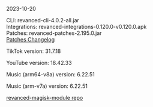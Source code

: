 2023-10-20
  
CLI: revanced-cli-4.0.2-all.jar  
Integrations: revanced-integrations-0.120.0-v0.120.0.apk  
Patches: revanced-patches-2.195.0.jar  
[Patches Changelog](https://github.com/revanced/revanced-patches/releases/tag/v2.195.0)  

TikTok version: 31.7.18  

YouTube version: 18.42.33  

Music (arm64-v8a) version: 6.22.51  

Music (arm-v7a) version: 6.22.51  

[revanced-magisk-module repo](https://github.com/j-hc/revanced-magisk-module)
